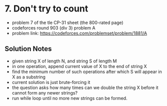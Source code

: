 # 7. Don't try to count

* problem 7 of the tle CP-31 sheet (the 800-rated page)
* codeforces round 903 (div 3) problem A
* problem link: https://codeforces.com/problemset/problem/1881/A

## Solution Notes

* given string X of length N, and string S of length M
* in one operation, append current value of X to the end of string X
* find the minimum number of such operations after which S will appear in X as a substring
* current solution is just brute-forcing it
* the question asks how many times can we double the string X before it cannot form any newer strings?
* run while loop until no more new strings can be formed.